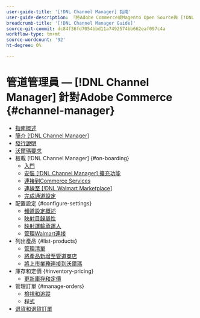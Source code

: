 ```yaml
---
user-guide-title: '[!DNL Channel Manager] 指南'
user-guide-description: 『將Adobe Commerce或Magento Open Source與 [!DNL Walmart Marketplace] 賣家中心賬戶。」
breadcrumb-title: '[!DNL Channel Manager Guide]'
source-git-commit: dc84f36fd7054bbd11a7492574bb662eaf097c4a
workflow-type: tm+mt
source-wordcount: '92'
ht-degree: 0%

---
```



# 管道管理員 —  [!DNL Channel Manager] 針對Adobe Commerce {#channel-manager}

- [指南概述](guide-overview.md)
- [簡介 [!DNL Channel Manager]](overview.md)
- [發行說明](release-notes.md)
- [沃爾瑪要求](walmart-requirements.md)
- 板載 [!DNL Channel Manager] {#on-boarding}
   - [入門](onboard.md)
   - [安裝 [!DNL Channel Manager] 擴充功能](install.md)
   - [連接到Commerce Services](connect.md)
   - [連線至 [!DNL Walmart Marketplace]](connect-marketplace.md)
   - [完成通道設定](complete-sales-channel-store-setup.md)
- 配置設定 {#configure-settings}
   - [頻道設定概述](settings-overview.md)
   - [映射目錄屬性](map-catalog-attributes.md)
   - [映射運輸承運人](map-shipping-carriers.md)
   - [管理Walmart連接](manage-wmt-connection.md)
- 列出產品 {#list-products}
   - [管理清單](manage-listings.md)
   - [將產品新增至管道商店](add-products-to-channel-store.md)
   - [將上市業務連接到沃爾瑪](connect-listings-to-marketplace.md)
- 庫存和定價 {#inventory-pricing}
   - [更新庫存和定價](inventory-and-price-updates.md)
- 管理訂單 {#manage-orders}
   - [檢視和追蹤](manage-orders.md)
   - [程式](process-orders.md)
- [退貨和退貨訂單](return-refund-orders.md)


